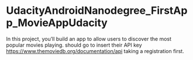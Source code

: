# UdacityAndroidNanodegree_FirstApp_MovieAppUdacity
In this project, you’ll build an app to allow users to discover the most popular movies playing.
should go to insert their API key https://www.themoviedb.org/documentation/api taking a registration first.
